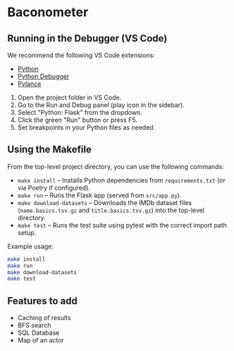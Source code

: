 # Baconometer

## Running in the Debugger (VS Code)

We recommend the following VS Code extensions:

- [Python](https://marketplace.visualstudio.com/items?itemName=ms-python.python)
- [Python Debugger](https://marketplace.visualstudio.com/items?itemName=ms-python.debugpy)
- [Pylance](https://marketplace.visualstudio.com/items?itemName=ms-python.vscode-pylance) 

1. Open the project folder in VS Code.
2. Go to the Run and Debug panel (play icon in the sidebar).
3. Select "Python: Flask" from the dropdown.
4. Click the green "Run" button or press F5.
5. Set breakpoints in your Python files as needed.

## Using the Makefile

From the top-level project directory, you can use the following commands:

- `make install` – Installs Python dependencies from `requirements.txt` (or via Poetry if configured).
- `make run` – Runs the Flask app (served from `src/app.py`).
- `make download-datasets` – Downloads the IMDb dataset files (`name.basics.tsv.gz` and `title.basics.tsv.gz`) into the top-level directory.
- `make test` – Runs the test suite using pytest with the correct import path setup.

Example usage:

```bash
make install
make run
make download-datasets
make test
```

## Features to add
- Caching of results
- BFS search
- SQL Database
- Map of an actor
